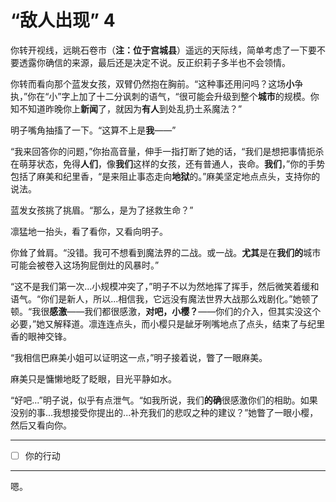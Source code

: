 # “敌人出现” 4

你转开视线，远眺石卷市（**注：位于宫城县**）遥远的天际线，简单考虑了一下要不要透露你确信的来源，最后还是决定不说。反正织莉子多半也不会领情。

你转而看向那个蓝发女孩，双臂仍然抱在胸前。“这种事还用问吗？这场**小**争执，”你在“小”字上加了十二分讽刺的语气，“很可能会升级到整个**城市**的规模。你知不知道昨晚你上**新闻**了，就因为**有人**到处乱扔土系魔法？”

明子嘴角抽搐了一下。“这算不上是**我**——”

“我来回答你的问题，”你抬高音量，伸手一指打断了她的话，“我们是想把事情扼杀在萌芽状态，免得**人们**，像**我们**这样的女孩，还有普通人，丧命。**我们**，”你的手势包括了麻美和纪里香，“是来阻止事态走向**地狱**的。”麻美坚定地点点头，支持你的说法。

蓝发女孩挑了挑眉。“那么，是为了拯救生命？”

凛猛地一抬头，看了看你，又看向明子。

你耸了耸肩。“没错。我可不想看到魔法界的二战。或一战。**尤其**是在**我们的**城市可能会被卷入这场狗屁倒灶的风暴时。”

“这不是我们第一次...小规模冲突了，”明子不以为然地挥了挥手，然后微笑着缓和语气。“你们是新人，所以...相信我，它远没有魔法世界大战那么戏剧化。”她顿了顿。“我很**感激**——我们都很感激，**对吧，小樱？**——你们的介入，但其实没这个必要，”她又解释道。凛连连点头，而小樱只是龇牙咧嘴地点了点头，结束了与纪里香的眼神交锋。

“我相信巴麻美小姐可以证明这一点，”明子接着说，瞥了一眼麻美。

麻美只是慵懒地眨了眨眼，目光平静如水。

“好吧...”明子说，似乎有点泄气。“如我所说，我们**的确**很感激你们的相助。如果没别的事...我想接受你提出的...补充我们的悲叹之种的建议？”她瞥了一眼小樱，然后又看向你。

---

- [ ] 你的行动

---

嗯。
